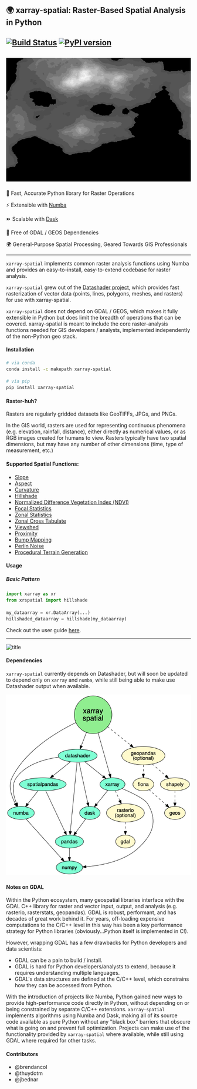 :earth_africa: xarray-spatial: Raster-Based Spatial Analysis in Python
-------

[![Build Status](https://travis-ci.org/makepath/xarray-spatial.svg?branch=master)](https://travis-ci.org/makepath/xarray-spatial)
[![PyPI version](https://badge.fury.io/py/xarray-spatial.svg)](https://badge.fury.io/py/xarray-spatial)
-------
![title](composite_map.gif)
-------
:round_pushpin: Fast, Accurate Python library for Raster Operations

:zap: Extensible with [Numba](http://numba.pydata.org/)

:fast_forward: Scalable with [Dask](http://dask.pydata.org)

:confetti_ball: Free of GDAL / GEOS Dependencies

:earth_africa: General-Purpose Spatial Processing, Geared Towards GIS Professionals

-------

`xarray-spatial` implements common raster analysis functions using Numba and provides an easy-to-install, easy-to-extend codebase for raster analysis.

`xarray-spatial` grew out of the [Datashader project](https://datashader.org/), which provides fast rasterization of vector data (points, lines, polygons, meshes, and rasters) for use with xarray-spatial.

`xarray-spatial` does not depend on GDAL / GEOS, which makes it fully extensible in Python but does limit the breadth of operations that can be covered.  xarray-spatial is meant to include the core raster-analysis functions needed for GIS developers / analysts, implemented independently of the non-Python geo stack.


#### Installation
```bash
# via conda
conda install -c makepath xarray-spatial

# via pip
pip install xarray-spatial
```

#### Raster-huh?

Rasters are regularly gridded datasets like GeoTIFFs, JPGs, and PNGs.

In the GIS world, rasters are used for representing continuous phenomena (e.g. elevation, rainfall, distance), either directly as numerical values, or as RGB images created for humans to view. Rasters typically have two spatial dimensions, but may have any number of other dimensions (time, type of measurement, etc.)

#### Supported Spatial Functions:
- [Slope](xrspatial/slope.py)
- [Aspect](xrspatial/aspect.py)
- [Curvature](xrspatial/curvature.py)
- [Hillshade](xrspatial/hillshade.py)
- [Normalized Difference Vegetation Index (NDVI)](xrspatial/ndvi.py)
- [Focal Statistics](xrspatial/focal.py)
- [Zonal Statistics](xrspatial/zonal.py)
- [Zonal Cross Tabulate](xrspatial/zonal.py)
- [Viewshed](xrspatial/viewshed.py)
- [Proximity](xrspatial/proximity.py)
- [Bump Mapping](xrspatial/bump.py)
- [Perlin Noise](xrspatial/perlin.py)
- [Procedural Terrain Generation](xrspatial/terrain.py)

#### Usage

##### Basic Pattern
```python
import xarray as xr
from xrspatial import hillshade

my_dataarray = xr.DataArray(...)
hillshaded_dataarray = hillshade(my_dataarray)
```

Check out the user guide [here](/examples/user-guide.ipynb).

------

![title](composite_map.png)

#### Dependencies

`xarray-spatial` currently depends on Datashader, but will soon be updated to depend only on `xarray` and `numba`, while still being able to make use Datashader output when available. 

![title](dependencies.png)

#### Notes on GDAL

Within the Python ecosystem, many geospatial libraries interface with the GDAL C++ library for raster and vector input, output, and analysis (e.g. rasterio, rasterstats, geopandas). GDAL is robust, performant, and has decades of great work behind it. For years, off-loading expensive computations to the C/C++ level in this way has been a key performance strategy for Python libraries (obviously...Python itself is implemented in C!).

However, wrapping GDAL has a few drawbacks for Python developers and data scientists:
- GDAL can be a pain to build / install.
- GDAL is hard for Python developers/analysts to extend, because it requires understanding multiple languages.
- GDAL's data structures are defined at the C/C++ level, which constrains how they can be accessed from Python.

With the introduction of projects like Numba, Python gained new ways to provide high-performance code directly in Python, without depending on or being constrained by separate C/C++ extensions. `xarray-spatial` implements algorithms using Numba and Dask, making all of its source code available as pure Python without any "black box" barriers that obscure what is going on and prevent full optimization. Projects can make use of the functionality provided by `xarray-spatial` where available, while still using GDAL where required for other tasks.

#### Contributors

- @brendancol
- @thuydotm
- @jbednar
